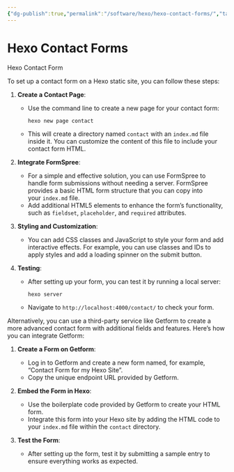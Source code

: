 ```yaml
---
{"dg-publish":true,"permalink":"/software/hexo/hexo-contact-forms/","tags":["hexo","websites","software"]}
---
```


# Hexo Contact Forms

Hexo Contact Form

To set up a contact form on a Hexo static site, you can follow these steps:

1. **Create a Contact Page**:
    
    - Use the command line to create a new page for your contact form:
        
        ```
        hexo new page contact
        ```
        
    - This will create a directory named `contact` with an `index.md` file inside it. You can customize the content of this file to include your contact form HTML.
2. **Integrate FormSpree**:
    
    - For a simple and effective solution, you can use FormSpree to handle form submissions without needing a server. FormSpree provides a basic HTML form structure that you can copy into your `index.md` file.
    - Add additional HTML5 elements to enhance the form’s functionality, such as `fieldset`, `placeholder`, and `required` attributes.
3. **Styling and Customization**:
    
    - You can add CSS classes and JavaScript to style your form and add interactive effects. For example, you can use classes and IDs to apply styles and add a loading spinner on the submit button.
4. **Testing**:
    
    - After setting up your form, you can test it by running a local server:
        
        ```
        hexo server
        ```
        
    - Navigate to `http://localhost:4000/contact/` to check your form.

Alternatively, you can use a third-party service like Getform to create a more advanced contact form with additional fields and features. Here’s how you can integrate Getform:

1. **Create a Form on Getform**:
    
    - Log in to Getform and create a new form named, for example, “Contact Form for my Hexo Site”.
    - Copy the unique endpoint URL provided by Getform.
2. **Embed the Form in Hexo**:
    
    - Use the boilerplate code provided by Getform to create your HTML form.
    - Integrate this form into your Hexo site by adding the HTML code to your `index.md` file within the `contact` directory.
3. **Test the Form**:
    
    - After setting up the form, test it by submitting a sample entry to ensure everything works as expected.
